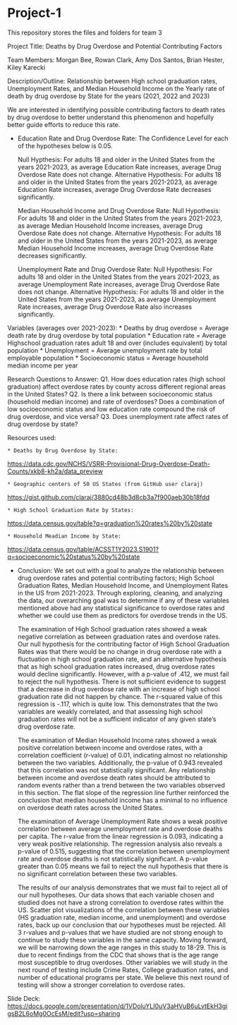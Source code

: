 # Project-1
This repository stores the files and folders for team 3

Project Title: Deaths by Drug Overdose and Potential Contributing Factors

Team Members: Morgan Bee, Rowan Clark, Amy Dos Santos, Brian Hester, Kiley Karecki

Description/Outline: Relationship between High school graduation rates, Unemployment Rates, and Median Household Income on the Yearly rate of death by drug overdose by State for the years (2021, 2022 and 2023)

We are interested in identifying possible contributing factors to death rates by drug overdose to better understand this phenomenon and hopefully better guide efforts to reduce this rate.

- Education Rate and Drug Overdose Rate:
    The Confidence Level for each of the hypotheses below is 0.05. 
    
    Null Hypthesis:
    For adults 18 and older in the United States from the years 2021-2023, as average Education Rate increases, average Drug Overdose Rate does not change.
    Alternative Hypothesis:
    For adults 18 and older in the United States from the years 2021-2023, as average Education Rate increases, average Drug Overdose Rate decreases significantly.

    Median Household Income and Drug Overdose Rate:
    Null Hypothesis:
    For adults 18 and older in the United States from the years 2021-2023, as average Median Household Income increases, average Drug Overdose Rate does not change.
    Alternative Hypothesis:
    For adults 18 and older in the United States from the years 2021-2023, as average Median Household Income increases, average Drug Overdose Rate decreases significantly.

    Unemployment Rate and Drug Overdose Rate:
    Null Hypothesis:
    For adults 18 and older in the United States from the years 2021-2023, as average Unemployment Rate increases, average Drug Overdose Rate does not change.
    Alternative Hypothesis:
    For adults 18 and older in the United States from the years 2021-2023, as average Unemployment Rate increases, average Drug Overdose Rate also increases significantly.

Variables (averages over 2021-2023):
    * Deaths by drug overdose = Average death rate by drug overdose by total population
    * Education rate = Average Highschool graduation rates adult 18 and over (includes equivalent) by total population
    * Unemployment = Average unemployment rate by total employable population
    * Socioeconomic status = Average household median income per year


Research Questions to Answer:
    Q1.  How does education rates (high school graduation) affect overdose rates by county across different regional areas in the United States?
    Q2. Is there a link between socioeconomic status (household median income) and rate of overdoses? Does a combination of low socioeconomic status and low education rate compound the risk of drug overdose, and vice versa? 
    Q3. Does unemployment rate affect rates of drug overdose by state?

Resources used: 

    * Deaths by Drug Overdose by State:
https://data.cdc.gov/NCHS/VSRR-Provisional-Drug-Overdose-Death-Counts/xkb8-kh2a/data_preview 

    * Geographic centers of 50 US States (from GitHub user claraj)
 https://gist.github.com/claraj/3880cd48b3d8cb3a7f900aeb30b18fdd

    * High School Graduation Rate by States:
 https://data.census.gov/table?q=graduation%20rates%20by%20state 

    * Household Meadian Income by State: 
 https://data.census.gov/table/ACSST1Y2023.S1901?q=socioeconomic%20status%20by%20state 

- Conclusion: 
    We set out with a goal to analyze the relationship between drug overdose rates and potential contributing factors; High School Graduation Rates, Median Household Income, and Unemployment Rates in the US from 2021-2023. Through exploring, cleaning, and analyzing the data, our overarching goal was to determine if any of these variables mentioned above had any statistical significance to overdose rates and whether we could use them as predictors for overdose trends in the US. 
    
    The examination of High School graduation rates showed a weak negative correlation as between graduation rates and overdose rates. Our null hypothesis for the contributing factor of High School Graduation Rates was that there would be no change in drug overdose rate with a fluctuation in high school graduation rate, and an alternative hypothesis that as high school graduation rates increased, drug overdose rates would decline significantly. However, with a p-value of .412, we must fail to reject the null hypothesis. There is not sufficient evidence to suggest that a decrease in drug overdose rate with an increase of high school graduation rate did not happen by chance. The r-squared value of this regression is -.117, which is quite low. This demonstrates that the two variables are weakly correlated, and that assessing high school graduation rates will not be a sufficient indicator of any given state’s drug overdose rate.
    
    The examination of Median Household Income rates showed a weak positive correlation between income and overdose rates, with a correlation coefficient (r-value) of 0.01, indicating almost no relationship between the two variables. Additionally, the p-value of 0.943 revealed that this correlation was not statistically significant. Any relationship between income and overdose death rates should be attributed to random events rather than a trend between the two variables observed in this section. The flat slope of the regression line further reinforced the conclusion that median household income has a minimal to no influence on overdose death rates across the United States.
    
    The examination of Average Unemployment Rate shows a weak positive correlation between average unemployment rate and overdose deaths per capita. The r-value from the linear regression is 0.093, indicating a very weak positive relationship. The regression analysis also reveals a p-value of 0.515, suggesting that the correlation between unemployment rate and overdose deaths is not statistically significant. A p-value greater than 0.05 means we fail to reject the null hypothesis that there is no significant correlation between these two variables. 
    
    The results of our analysis demonstrates that we must fail to reject all of our null hypotheses. Our data shows that each variable chosen and studied does not have a strong correlation to overdose rates within the US. Scatter plot visualizations of the correlation between these variables (HS graduation rate, median income, and unemployment) and overdose rates, back up our conclusion that our hypotheses must be rejected. All 3 r-values and p-values that we have studied are not strong enough to continue to study these variables in the same capacity. Moving forward, we will be narrowing down the age ranges in this study to 18-29. This is due to recent findings from the CDC that shows that is the age range most susceptible to drug overdoses. Other variables we will study in the next round of testing include Crime Rates, College graduation rates, and number of educational programs per state. We believe this next round of testing will show a stronger correlation to overdose rates. 
 
Slide Deck: https://docs.google.com/presentation/d/1VDoluYLI0uV3aHVuB6uLvtEkH3gigsB2L6oMg0OcEsM/edit?usp=sharing 

